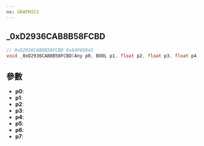 ```yaml
---
ns: GRAPHICS
---
```

## _0xD2936CAB8B58FCBD

```c
// 0xD2936CAB8B58FCBD 0x84F05943
void _0xD2936CAB8B58FCBD(Any p0, BOOL p1, float p2, float p3, float p4, float p5, BOOL p6, float p7);
```


## 參數
* **p0**: 
* **p1**: 
* **p2**: 
* **p3**: 
* **p4**: 
* **p5**: 
* **p6**: 
* **p7**: 

